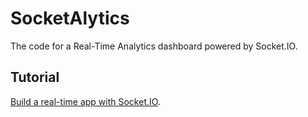 # SocketAlytics

The code for a Real-Time Analytics dashboard powered by Socket.IO.

## Tutorial

[Build a real-time app with Socket.IO](http://www.creativebloq.com/web-design/build-real-time-app-socketio-11514083).
